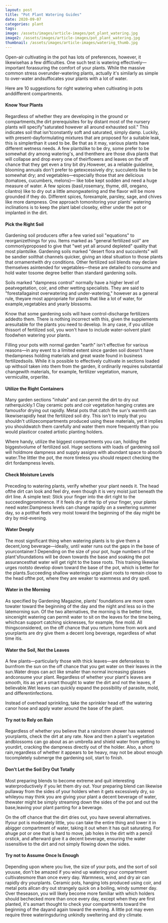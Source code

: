 ```yaml
---
layout: post
title: "Pot Plant Watering Guides"
date: 2020-09-07
categories: plant
tags:
image: /assets/images/article-images/pot_plant_watering.jpg
image2: /assets/images/article-images/pot_plant_watering.jpg
thumbnail: /assets/images/article-images/watering_thumb.jpg
---
```

<p>
    Open-air cultivating in the pot has lots of preferences, however, it likewisehas a few difficulties. One such test
    is watering effectively—important forassuring the comfort of your plants. While the massive common stress
    overunder-watering plants, actually it's similarly as simple to over-water andsuffocates your plants with a lot of
    water.
</p>
<p>
    Here are 10 suggestions for right watering when cultivating in pots anddifferent compartments.
</p>

<h4>Know Your Plants </h4>

<p>
    Regardless of whether they are developing in the ground or compartments,the dirt prerequisites for by distant most
    of the nursery plants will specify"saturated however all around exhausted soil." This indicates soil that
    isn'tconstantly soft and saturated, simply damp. Luckily, with present-dayformulating mixtures that are proposed for
    a suitable leak, this is simplerthan it used to be. Be that as it may, various plants have different wetness needs.
    A few plantslike to be dry, some prefer to be somewhat dry among watering's, and thenthere are those diva plants
    that will collapse and drop every one of theirflowers and leaves on the off chance that they get even a tiny bit
    dry.However, as a reliable guideline, blooming annuals don't prefer to getexcessively dry; succulents like to be
    somewhat dry; and vegetables—especially those that are delicious (tomatoes, cucumbers, melons)— like tobe kept
    sodden and need a huge measure of water. A few spices (basil,rosemary, thyme, dill, oregano, cilantro) like to dry
    out a little amongwatering and the flavor will be more grounded if they do. Different spices, forexample, parsley,
    sage, and chives like more dampness. One approach tomonitoring your plants' watering inclinations is to keep the
    plant label closeby, either under the pot or implanted in the dirt.</p>

<h4>Pick the Right Soil</h4>
<p>Gardening soil producers offer a few varied soil "equations" to reorganizethings for you. Items marked as "general
    fertilized soil" are commonlyproposed to give that "wet yet all around depleted" quality that most plantslike.
    Gardening soils marked "desert flora and succulents" will be sandier soilthat channels quicker, giving an ideal
    situation to those plants that ornamentwith dry conditions. Other fertilized soil blends may declare themselves
    asintended for vegetables—these are detailed to consume and hold water tosome degree better than standard gardening
    soils. </p>
<p>Soils marked "dampness control" normally have a higher level of peatvegetation, coir, and other wetting specialists.
    They are said to "forestallagainst overwatering and under-watering," however as a general rule, theyare most
    appropriate for plants that like a lot of water, for example,vegetables and yearly blossoms.</p>
<p>Know that some gardening soils will have control-discharge fertilizers addedto them. There is nothing incorrect with
    this, given the supplements aresuitable for the plants you need to develop. In any case, if you utilize thissort of
    fertilized soil, you won't have to include water-solvent plant foodwhen watering your plants.</p>
<p>Filling your pots with normal garden "earth" isn't effective for various reasons—in any event to a limited extent
    since garden soil doesn't have thedampness holding materials and great waste found in business fertilizedsoils.
    While it is possible to effectively cultivate in sections loaded up withsoil taken into them from the garden, it
    ordinarily requires substantial changewith materials, for example, fertilizer vegetation, manure, vermiculite,
    orperlite.</p>
<h4>Utilize the Right Containers </h4>
<p>Many garden sections "inhale" and can permit the dirt to dry out ratherquickly.1 Clay ceramic pots and coir
    vegetation hanging crates are famousfor drying out rapidly. Metal pots that catch the sun's warmth can
    likewiserapidly heat the fertilized soil dry. This isn't to imply that you shouldn't utilizecompartments produced
    using these materials, yet it implies you shouldwatch them carefully and water them more frequently than you would
    plasticor coated artistic planting holders. </p>
<p>Where handy, utilize the biggest compartments you can, holding the biggestvolume of fertilized soil. Huge sections
    with loads of gardening soil will holdmore dampness and supply assigns with abundant space to absorb water.The
    littler the pot, the more tireless you should respect checking the dirt fordampness levels.</p>
<h4>Check Moisture Levels </h4>
<p>Preceding to watering plants, verify whether your plant needs it. The head ofthe dirt can look and feel dry, even
    though it is very moist just beneath the
    dirt line. A simple test: Stick your finger into the dirt right to the succeedingprominence. If it feels dry at the
    tip of your finger, your plants need water.Dampness levels can change rapidly on a sweltering summer day, so a
    potthat feels very moist toward the beginning of the day might be dry by mid-evening.</p>
<h4>Water Deeply </h4>
<p>The most significant thing when watering plants is to give them a decent,long beverage—ideally, until water runs out
    the gaps in the base of yourcontainer.1 Depending on the size of your pot, huge numbers of the plant'sfoundations
    will be down towards the base and soaking the pot assurancesthat water will get right to the base roots. This
    training likewise urges rootsto develop down toward the base of the pot, which is better for the plants.Succeeding
    shallow waterings urge plant roots to remain close to the head ofthe pot, where they are weaker to warmness and dry
    spell. </p>
<h4>Water in the Morning </h4>
<p>As specified by Gardening Magazine, plants' foundations are more open towater toward the beginning of the day and the
    night and less so in the latemorning sun. Of the two alternatives, the morning is the better time, sincenight
    watering can permit water to sit on the leaves for the time being, whichcan support catching sicknesses, for
    example, fine mold. All thingsconsidered, on the off chance that you return home from work and yourplants are dry
    give them a decent long beverage, regardless of what time itis. </p>
<h4>Water the Soil, Not the Leaves </h4>
<p>A few plants—particularly those with thick leaves—are defenseless to burnfrom the sun on the off chance that you get
    water on their leaves in the sun.Water drops can act like smaller than normal increasing glasses andconsume your
    plant. Regardless of whether your plant's leaves are smooth, itis as yet a smart thought to water the dirt and not
    the leaves, if believable.Wet leaves can quickly expand the possibility of parasite, mold, and differentinfections.
</p>
<p>Instead of overhead sprinkling, take the sprinkler head off the watering canor hose and apply water around the base
    of the plant.
</p>
<h4>Try not to Rely on Rain </h4>
<p>Regardless of whether you believe that a rainstorm shower has watered yourplants, check the dirt at any rate. Now and
    then a plant's vegetation andblossoms can go about as an umbrella and shield water from getting to yourdirt,
    cracking the dampness directly out of the holder. Also, a short rain,regardless of whether it appears to be heavy,
    may not be about enough tocompletely submerge the gardening soil, start to finish. </p>
<h4>Don’t Let the Soil Dry Out Totally </h4>
<p>Most preparing blends to become extreme and quit interesting waterproductively if you let them dry out. Your
    preparing blend can likewise pullaway from the sides of your holders when it gets excessively dry, so whileyou may
    think you are giving your plant a decent beverage of water, thewater might be simply streaming down the sides of the
    pot and out the base,leaving your plant panting for a beverage. </p>
<p>On the off chance that the dirt dries out, you have several alternatives. Ifyour pot is moderately little, you can
    take the entire thing and lower it in abigger compartment of water, taking it out when it has quit saturating. For
    ahuge pot or one that is hard to move, jab holes in the dirt with a pencil orstick, and afterward give it a decent
    beverage, ensuring the water issensitive to the dirt and not simply flowing down the sides. </p>
<h4>Try not to Assume Once Is Enough </h4>
<p>Depending upon where you live, the size of your pots, and the sort of soil youuse, don't be amazed if you wind up
    watering your compartment cultivatesmore than once every day. Warmness, wind, and dry air can rapidly dry
    yourplants. Ceramic pots, hanging lots produced using coir, and metal pots allcan dry out strangely quick on a
    boiling, windy summer day. Over theseason, you will likely become more familiar with which holders should bechecked
    more than once every day, except when they are first planted, it's asmart thought to check your compartments toward
    the beginning of the dayand again toward the evening. A little pot may even require three wateringsduring unkindly
    sweltering and dry climate.</p>